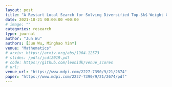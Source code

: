 ```yaml
---
layout: post
title: "A Restart Local Search for Solving Diversified Top-$k$ Weight Clique Search Problem"
date: 2021-10-21 00:00:00 +00:00
# image: ""
categories: research
type: journal
author: "Jun Wu"
authors: [Jun Wu, Minghao Yin*]
venue: "Mathematics"
# arxiv: https://arxiv.org/abs/1904.12573
# slides: /pdfs/jcdl2019.pdf
# code: https://github.com/leonidk/venue_scores
# url: 
venue_url: "https://www.mdpi.com/2227-7390/9/21/2674"
paper: "https://www.mdpi.com/2227-7390/9/21/2674/pdf"
---
```

